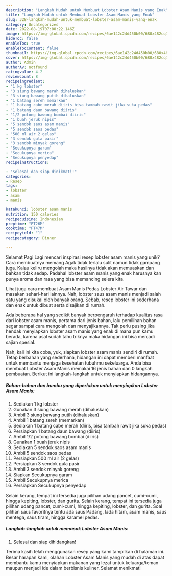 ```yaml
---
description: "Langkah Mudah untuk Membuat Lobster Asam Manis yang Enak"
title: "Langkah Mudah untuk Membuat Lobster Asam Manis yang Enak"
slug: 328-langkah-mudah-untuk-membuat-lobster-asam-manis-yang-enak
category: Uncategorized
date: 2022-08-19T07:00:22.146Z
image: https://img-global.cpcdn.com/recipes/6ae142c24d450b00/680x482cq70/lobster-asam-manis-foto-resep-utama.jpg
hideToc: false
enableToc: true
enableTocContent: false
thumbnail: https://img-global.cpcdn.com/recipes/6ae142c24d450b00/680x482cq70/lobster-asam-manis-foto-resep-utama.jpg
cover: https://img-global.cpcdn.com/recipes/6ae142c24d450b00/680x482cq70/lobster-asam-manis-foto-resep-utama.jpg
author: Admin
authorAv: notfound
ratingvalue: 4.2
reviewcount: 8
recipeingredient:
- "1 kg lobster"
- "3 siung bawang merah dihaluskan"
- "3 siung bawang putih dihaluskan"
- "1 batang sereh memarkan"
- "1 batang cabe merah diiris bisa tambah rawit jika suka pedas"
- "1 batang daun bawang diiris"
- "1/2 potong bawang bombai diiris"
- "1 buah jeruk nipis"
- "5 sendok saos asam manis"
- "5 sendok saos pedas"
- "500 ml air 2 gelas"
- "3 sendok gula pasir"
- "3 sendok minyak goreng"
- "Secukupnya garam"
- "Secukupnya merica"
- "Secukupnya penyedap"
recipeinstructions:

- "Selesai dan siap dinikmati!"
categories:
- Resep
tags:
- lobster
- asam
- manis

katakunci: lobster asam manis 
nutrition: 150 calories
recipecuisine: Indonesian
preptime: "PT26M"
cooktime: "PT47M"
recipeyield: "1"
recipecategory: Dinner

---
```



Selamat Pagi Lagi mencari inspirasi resep lobster asam manis yang unik? Cara membuatnya memang Agak tidak terlalu sulit namun tidak gampang juga. Kalau keliru mengolah maka hasilnya tidak akan memuaskan dan bahkan tidak sedap. Padahal lobster asam manis yang enak harusnya kan punya aroma dan rasa yang bisa memancing selera kita.


Lihat juga cara membuat Asam Manis Pedas Lobster Air Tawar dan masakan sehari-hari lainnya. Nah, lobster saus asam manis menjadi salah satu yang disukai oleh banyak orang. Sebab, resep lobster ini sederhana dan enak untuk dibuat serta disajikan di rumah.

Ada beberapa hal yang sedikit banyak berpengaruh terhadap kualitas rasa dari lobster asam manis, pertama dari jenis bahan, lalu pemilihan bahan segar sampai cara mengolah dan menyajikannya. Tak perlu pusing jika hendak menyiapkan lobster asam manis yang enak di mana pun kamu berada, karena asal sudah tahu triknya maka hidangan ini bisa menjadi sajian spesial.


Nah, kali ini kita coba, yuk, siapkan lobster asam manis sendiri di rumah. Tetap berbahan yang sederhana, hidangan ini dapat memberi manfaat untuk membantu menjaga kesehatan tubuhmu sekeluarga. Anda bisa membuat Lobster Asam Manis memakai 16 jenis bahan dan 0 langkah pembuatan. Berikut ini langkah-langkah untuk menyiapkan hidangannya.

<!--inarticleads1-->

##### Bahan-bahan dan bumbu yang diperlukan untuk menyiapkan Lobster Asam Manis:

1. Sediakan 1 kg lobster
1. Gunakan 3 siung bawang merah (dihaluskan)
1. Ambil 3 siung bawang putih (dihaluskan)
1. Ambil 1 batang sereh (memarkan)
1. Sediakan 1 batang cabe merah (diiris, bisa tambah rawit jika suka pedas)
1. Persiapkan 1 batang daun bawang (diiris)
1. Ambil 1/2 potong bawang bombai (diiris)
1. Gunakan 1 buah jeruk nipis
1. Sediakan 5 sendok saos asam manis
1. Ambil 5 sendok saos pedas
1. Persiapkan 500 ml air (2 gelas)
1. Persiapkan 3 sendok gula pasir
1. Ambil 3 sendok minyak goreng
1. Siapkan Secukupnya garam
1. Ambil Secukupnya merica
1. Persiapkan Secukupnya penyedap


Selain kerang, tempat ini tersedia juga pilihan udang pancet, cumi-cumi, hingga kepiting, lobster, dan gurita. Selain kerang, tempat ini tersedia juga pilihan udang pancet, cumi-cumi, hingga kepiting, lobster, dan gurita. Soal pilihan saus favoritnya tentu ada saus Padang, lada hitam, asam manis, saus mentega, saus tiram, hingga karamel pedas. 

<!--inarticleads2-->

##### Langkah-langkah untuk memasak Lobster Asam Manis:


1. Selesai dan siap dihidangkan!



Terima kasih telah menggunakan resep yang kami tampilkan di halaman ini. Besar harapan kami, olahan Lobster Asam Manis yang mudah di atas dapat membantu kamu menyiapkan makanan yang lezat untuk keluarga/teman maupun menjadi ide dalam berbisnis kuliner. Selamat menikmati
